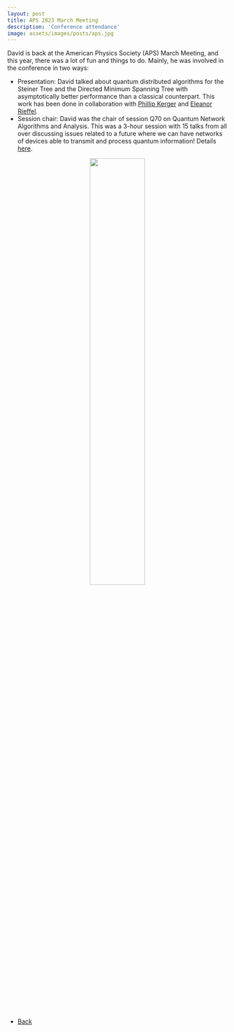 ```yaml
---
layout: post
title: APS 2023 March Meeting
description: 'Conference attendance'
image: assets/images/posts/aps.jpg
---
```


David is back at the American Physics Society (APS) March Meeting, and this year, there was a lot of fun and things to do. Mainly, he was involved in the conference in two ways:
- Presentation: David talked about quantum distributed algorithms for the Steiner Tree and the Directed Minimum Spanning Tree with asymptotically better performance than a classical counterpart. This work has been done in collaboration with [Phillip Kerger](https://phillipkerger.github.io/) and [Eleanor Rieffel](https://scholar.google.com/citations?user=2UvnS7UAAAAJ&hl=en).
- Session chair: David was the chair of session Q70 on Quantum Network Algorithms and Analysis. This was a 3-hour session with 15 talks from all over discussing issues related to a future where we can have networks of devices able to transmit and process quantum information! Details [here](https://march.aps.org/sessions/Q70).

<div style="text-align: center"> <img style='height: 50%; width: 50%' src="{% link assets/images/posts/aps.jpg %}" alt=""/> </div>

<ul class="actions">
    <li><a href="/3-news.html" class="button icon fa-arrow-left">Back</a></li>
</ul>
